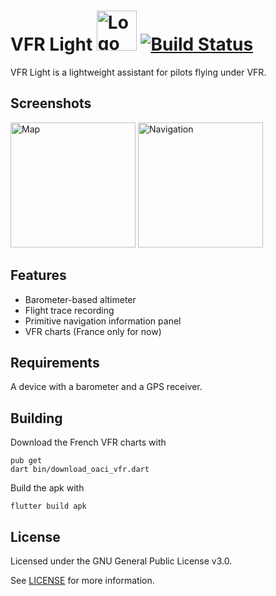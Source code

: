 # VFR Light <img src="https://github.com/CaramelDunes/vfr_light/raw/master/assets/icon.png?raw=1" width="64" height="64" alt="Logo"> [![Build Status](https://api.cirrus-ci.com/github/CaramelDunes/vfr_light.svg)](https://cirrus-ci.com/github/CaramelDunes/vfr_light)

VFR Light is a lightweight assistant for pilots flying under VFR.

## Screenshots

<img src="https://github.com/CaramelDunes/vfr_light/raw/readme/screenshots/map.png" width="200" alt="Map"> <img src="https://github.com/CaramelDunes/vfr_light/raw/readme/screenshots/navigation.png" width="200" alt="Navigation"> 

## Features

 - Barometer-based altimeter
 - Flight trace recording
 - Primitive navigation information panel
 - VFR charts (France only for now)
 
## Requirements

A device with a barometer and a GPS receiver.

## Building

Download the French VFR charts with

```
pub get
dart bin/download_oaci_vfr.dart
```

Build the apk with

```
flutter build apk
```

## License

Licensed under the GNU General Public License v3.0.

See [LICENSE](LICENSE) for more information.